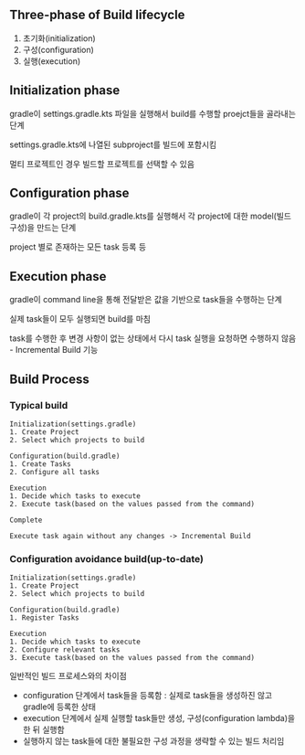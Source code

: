 ## Three-phase of Build lifecycle

1. 초기화(initialization)
2. 구성(configuration)
3. 실행(execution)

## Initialization phase

gradle이 settings.gradle.kts 파일을 실행해서 build를 수행할 proejct들을 골라내는 단계

settings.gradle.kts에 나열된 subproject를 빌드에 포함시킴

멀티 프로젝트인 경우 빌드할 프로젝트를 선택할 수 있음

## Configuration phase

gradle이 각 project의 build.gradle.kts를 실행해서 각 project에 대한 model(빌드 구성)을 만드는 단계

project 별로 존재하는 모든 task 등록 등

## Execution phase

gradle이 command line을 통해 전달받은 값을 기반으로 task들을 수행하는 단계

실제 task들이 모두 실행되면 build를 마침

task를 수행한 후 변경 사항이 없는 상태에서 다시 task 실행을 요청하면 수행하지 않음 - Incremental Build 기능

## Build Process

### Typical build

```text
Initialization(settings.gradle)
1. Create Project
2. Select which projects to build

Configuration(build.gradle)
1. Create Tasks
2. Configure all tasks

Execution
1. Decide which tasks to execute
2. Execute task(based on the values passed from the command)

Complete

Execute task again without any changes -> Incremental Build 
```

### Configuration avoidance build(up-to-date)

```text
Initialization(settings.gradle)
1. Create Project
2. Select which projects to build

Configuration(build.gradle)
1. Register Tasks

Execution
1. Decide which tasks to execute
2. Configure relevant tasks
3. Execute task(based on the values passed from the command)
```

일반적인 빌드 프로세스와의 차이점
- configuration 단계에서 task들을 등록함 : 실제로 task들을 생성하진 않고 gradle에 등록한 상태
- execution 단계에서 실제 실행할 task들만 생성, 구성(configuration lambda)을 한 뒤 실행함
- 실행하지 않는 task들에 대한 불필요한 구성 과정을 생략할 수 있는 빌드 처리임